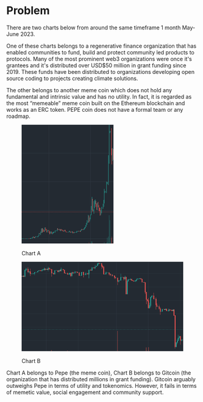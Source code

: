 # Problem

There are two charts below from around the same timeframe 1 month May-June 2023.&#x20;

One of these charts belongs to a regenerative finance organization that has enabled communities to fund, build and protect community led products to protocols. Many of the most prominent web3 organizations were once it's grantees and it's distributed over USD$50 million in grant funding since 2019. These funds have been distributed to organizations developing open source coding to projects creating climate solutions.&#x20;

The other belongs to another meme coin which does not hold any fundamental and intrinsic value and has no utility. In fact, it is regarded as the most “memeable” meme coin built on the Ethereum blockchain and works as an ERC token. PEPE coin does not have a formal team or any roadmap.

<figure><img src=".gitbook/assets/image (1).png" alt=""><figcaption><p>Chart A</p></figcaption></figure>

<figure><img src=".gitbook/assets/image.png" alt=""><figcaption><p>Chart B</p></figcaption></figure>

Chart A belongs to Pepe (the meme coin), Chart B belongs to Gitcoin (the organization that has distributed millions in grant funding). Gitcoin arguably outweighs Pepe in terms of utility and tokenomics. However, it fails in terms of memetic value, social engagement and community support.&#x20;
